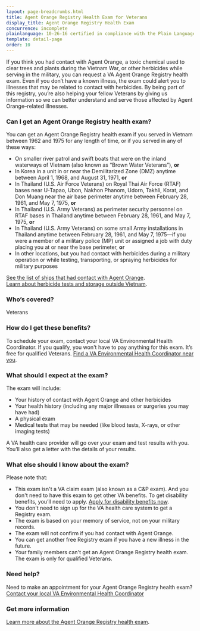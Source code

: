 ```yaml
---
layout: page-breadcrumbs.html
title: Agent Orange Registry Health Exam for Veterans
display_title: Agent Orange Registry Health Exam
concurrence: incomplete
plainlanguage: 10-26-16 certified in compliance with the Plain Language Act
template: detail-page
order: 10
---
```


<div class="va-introtext">

If you think you had contact with Agent Orange, a toxic chemical used to clear trees and plants during the Vietnam War, or other herbicides while serving in the military, you can request a VA Agent Orange Registry health exam. Even if you don’t have a known illness, the exam could alert you to illnesses that may be related to contact with herbicides. By being part of this registry, you’re also helping your fellow Veterans by giving us information so we can better understand and serve those affected by Agent Orange–related illnesses.

</div>

<div class="feature" markdown="1">

### Can I get an Agent Orange Registry health exam?

You can get an Agent Orange Registry health exam if you served in Vietnam between 1962 and 1975 for any length of time, or if you served in any of these ways:
  - On smaller river patrol and swift boats that were on the inland waterways of Vietnam (also known as “Brown Water Veterans”), **or** 
  - In Korea in a unit in or near the Demilitarized Zone (DMZ) anytime between April 1, 1968, and August 31, 1971, **or**
  - In Thailand (U.S. Air Force Veterans) on Royal Thai Air Force (RTAF) bases near U-Tapao, Ubon, Nakhon Phanom, Udorn, Takhli, Korat, and Don Muang near the air base perimeter anytime between February 28, 1961, and May 7, 1975, **or**
  - In Thailand (U.S. Army Veterans) as perimeter security personnel on RTAF bases in Thailand anytime between February 28, 1961, and May 7, 1975, **or**
  - In Thailand (U.S. Army Veterans) on some small Army installations in Thailand anytime between February 28, 1961, and May 7, 1975—if you were a member of a military police (MP) unit or assigned a job with duty placing you at or near the base perimeter, **or**
  - In other locations, but you had contact with herbicides during a military operation or while testing, transporting, or spraying herbicides for military purposes
 
 [See the list of ships that had contact with Agent Orange](http://www.publichealth.va.gov/exposures/agentorange/shiplist/index.asp). <br>
 [Learn about herbicide tests and storage outside Vietnam](http://www.publichealth.va.gov/exposures/agentorange/locations/tests-storage/index.asp).

### Who’s covered?
Veterans
</div>

### How do I get these benefits?

To schedule your exam, contact your local VA Environmental Health Coordinator. If you qualify, you won't have to pay anything for this exam. It’s free for qualified Veterans. [Find a VA Environmental Health Coordinator near you](http://www.publichealth.va.gov/exposures/coordinators.asp).

### What should I expect at the exam?

The exam will include:

- Your history of contact with Agent Orange and other herbicides
- Your health history (including any major illnesses or surgeries you may have had)
- A physical exam
- Medical tests that may be needed (like blood tests, X-rays, or other imaging tests)

A VA health care provider will go over your exam and test results with you. You’ll also get a letter with the details of your results.

### What else should I know about the exam?

Please note that:

- This exam isn't a VA claim exam (also known as a C&P exam). And you don't need to have this exam to get other VA benefits. To get disability benefits, you’ll need to apply. [Apply for disability benefits now](/disability-benefits/apply/).
- You don't need to sign up for the VA health care system to get a Registry exam.
- The exam is based on your memory of service, not on your military records.
- The exam will not confirm if you had contact with Agent Orange.
- You can get another free Registry exam if you have a new illness in the future.
- Your family members can't get an Agent Orange Registry health exam. The exam is only for qualified Veterans.

### Need help?
Need to make an appointment for your Agent Orange Registry health exam? [Contact your local VA Environmental Health Coordinator](http://www.publichealth.va.gov/exposures/coordinators.asp)

### Get more information
[Learn more about the Agent Orange Registry health exam](http://www.publichealth.va.gov/exposures/agentorange/benefits/registry-exam.asp). 
